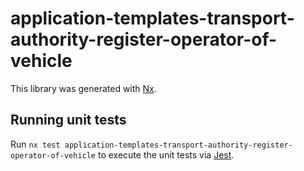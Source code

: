 <!-- gitbook-ignore -->

# application-templates-transport-authority-register-operator-of-vehicle

This library was generated with [Nx](https://nx.dev).

## Running unit tests

Run `nx test application-templates-transport-authority-register-operator-of-vehicle` to execute the unit tests via [Jest](https://jestjs.io).
